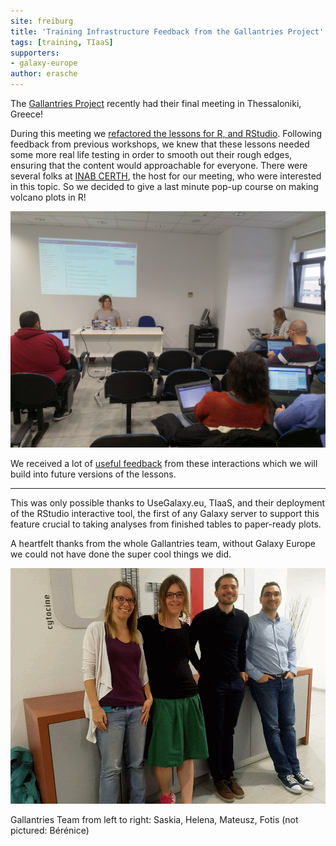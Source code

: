 ```yaml
---
site: freiburg
title: 'Training Infrastructure Feedback from the Gallantries Project'
tags: [training, TIaaS]
supporters:
- galaxy-europe
author: erasche
---
```


The [Gallantries Project](https://galaxy-carpentries.github.io/gallantries/) recently had their final meeting in Thessaloniki, Greece!

During this meeting we [refactored the lessons for R, and RStudio](https://github.com/galaxyproject/training-material/pull/1672). Following feedback from previous workshops, we knew that these lessons needed some more real life testing in order to smooth out their rough edges, ensuring that the content would approachable for everyone. There were several folks at [INAB CERTH](http://www2.inab.certh.gr), the host for our meeting, who were interested in this topic. So we decided to give a last minute pop-up course on making volcano plots in R!

![Helena going through the R lesson](/assets/media/gallantries-training.jpeg)

We received a lot of [useful feedback](https://github.com/galaxyproject/training-material/issues/1452#issuecomment-564506234) from these interactions which we will build into future versions of the lessons.

---

This was only possible thanks to UseGalaxy.eu, TIaaS, and their deployment of the RStudio interactive tool, the first of any Galaxy server to support this feature crucial to taking analyses from finished tables to paper-ready plots.

A heartfelt thanks from the whole Gallantries team, without Galaxy Europe we could not have done the super cool things we did.

![Gallantries Team from left to right: Saskia, Helena, Mateusz, Fotis (not pictured: Bérénice)](/assets/media/gallantries-team.gif)

Gallantries Team from left to right: Saskia, Helena, Mateusz, Fotis (not pictured: Bérénice)
